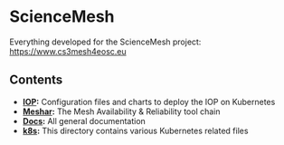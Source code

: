 # ScienceMesh
Everything developed for the ScienceMesh project: https://www.cs3mesh4eosc.eu

## Contents
- **[IOP](iop/README.md):** Configuration files and charts to deploy the IOP on Kubernetes
- **[Meshar](meshar/README.md):** The Mesh Availability & Reliability tool chain
- **[Docs](docs/README.md):** All general documentation
- **[k8s](k8s/README.md):** This directory contains various Kubernetes related files
